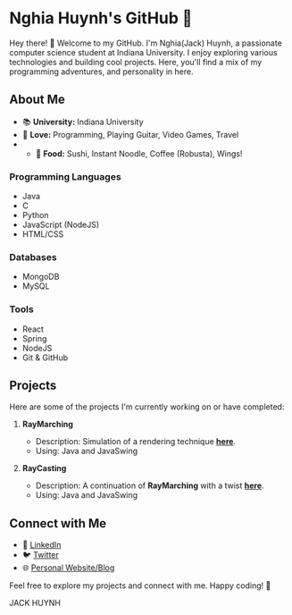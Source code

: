 # Nghia Huynh's GitHub 🚀
Hey there! 👋 Welcome to my GitHub. I'm Nghia(Jack) Huynh, a passionate computer science student at Indiana University. I enjoy exploring various technologies and building cool projects. Here, you'll find a mix of my programming adventures, and personality in here.

## About Me
- 📚 **University:** Indiana University
- 🎸 **Love:** Programming, Playing Guitar, Video Games, Travel
- - 🎸 **Food:** Sushi, Instant Noodle, Coffee (Robusta), Wings!

### Programming Languages
- Java
- C
- Python
- JavaScript (NodeJS)
- HTML/CSS

### Databases
- MongoDB
- MySQL

### Tools
- React
- Spring
- NodeJS
- Git & GitHub

## Projects

Here are some of the projects I'm currently working on or have completed:

1. **RayMarching**
   - Description: Simulation of a rendering technique [**here**](https://github.com/JackHuynh0610/RayMarching).
   - Using: Java and JavaSwing

2. **RayCasting**
   - Description: A continuation of **RayMarching** with a twist [**here**](https://github.com/JackHuynh0610/RayCasting-3D).
   - Using: Java and JavaSwing

## Connect with Me

- 💼 [LinkedIn](https://www.linkedin.com/in/nghiahuynh/)
- 🐦 [Twitter](https://twitter.com/your-twitter-handle)
- 🌐 [Personal Website/Blog](https://www.nghiahuynh.com)

Feel free to explore my projects and connect with me. Happy coding! 🚀

JACK HUYNH

